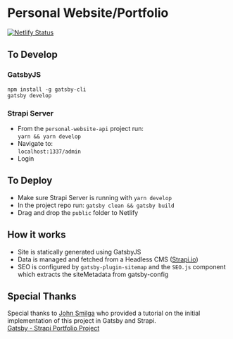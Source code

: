 # Personal Website/Portfolio
[![Netlify Status](https://api.netlify.com/api/v1/badges/3062b212-01f2-4ecb-8885-6c47cf8eb568/deploy-status)](https://app.netlify.com/sites/darrenmatis/deploys)

[react icons]: https://react-icons.github.io/react-icons\
[react simple icons]: https://github.com/icons-pack/react-simple-icons

## To Develop

### GatsbyJS
`npm install -g gatsby-cli`\
`gatsby develop`

### Strapi Server
* From the `personal-website-api` project run:\
`yarn && yarn develop`
* Navigate to:\
`localhost:1337/admin`
* Login

## To Deploy
* Make sure Strapi Server is running with `yarn develop`
* In the project repo run: `gatsby clean && gatsby build`
* Drag and drop the `public` folder to Netlify

## How it works
* Site is statically generated using GatsbyJS
* Data is managed and fetched from a Headless CMS ([Strapi.io](https://strapi.io/))
* SEO is configured by `gatsby-plugin-sitemap` and the `SEO.js` component which extracts the siteMetadata from gatsby-config

## Special Thanks
Special thanks to [John Smilga](https://www.johnsmilga.com/) who provided a tutorial on the initial implementation of this project in Gatsby and Strapi.\
[Gatsby - Strapi Portfolio Project](https://www.youtube.com/watch?v=asB-dUwpH4Y)